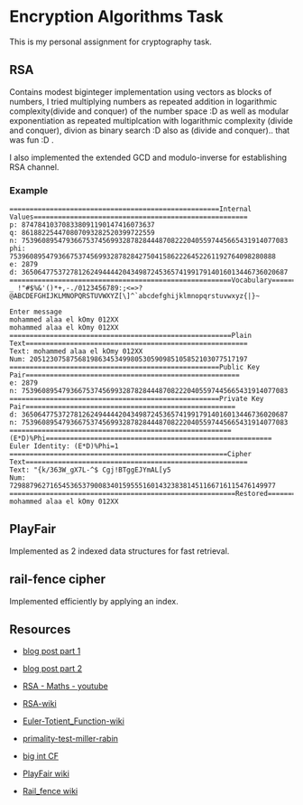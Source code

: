 # Encryption Algorithms Task

This is my personal assignment for cryptography task.

## RSA

Contains modest biginteger implementation using vectors as blocks of numbers, I tried multiplying numbers as repeated addition in logarithmic complexity(divide and conquer) of the number space :D 
as well as modular exponentiation as repeated multiplcation with logarithmic complexity (divide and conquer), divion as binary search :D also as (divide and conquer).. that was fun :D .

I also implemented the extended GCD and modulo-inverse for establishing RSA channel.
### Example
```
====================================================Internal Values=====================================================
p: 874784103708338091190147416073637
q: 861882254470807093282520399722559
n: 753960895479366753745699328782844487082220405597445665431914077083
phi: 753960895479366753745699328782842750415862226452261192764098280888
e: 2879
d: 365064775372781262494444204349872453657419917914016013446736020687
=======================================================Vocabulary=======================================================
_ !"#$%&'()*+,-./0123456789:;<=>?@ABCDEFGHIJKLMNOPQRSTUVWXYZ[\]^`abcdefghijklmnopqrstuvwxyz{|}~

Enter message
mohammed alaa el kOmy 012XX
mohammed alaa el kOmy 012XX
=======================================================Plain Text=======================================================
Text: mohammed alaa el kOmy 012XX
Num: 205123075875681986345349980530590985105852103077517197
====================================================Public Key Pair=====================================================
e: 2879
n: 753960895479366753745699328782844487082220405597445665431914077083
====================================================Private Key Pair====================================================
d: 365064775372781262494444204349872453657419917914016013446736020687
n: 753960895479366753745699328782844487082220405597445665431914077083
=======================================================(E*D)%Phi========================================================
Euler Identity: (E*D)%Phi=1
======================================================Cipher Text=======================================================
Text: "{k/363W_gX7L-^$ Cgj!BTggEJYmAL[y5
Num: 729887962716545365379008340159555160143238381451166716115476149977
========================================================Restored========================================================
mohammed alaa el kOmy 012XX
```
## PlayFair

Implemented as 2 indexed data structures for fast retrieval.

## rail-fence cipher 
Implemented efficiently by applying an index.

## Resources

* [blog post part 1](http://doctrina.org/How-RSA-Works-With-Examples.html)
* [blog post part 2](http://doctrina.org/Why-RSA-Works-Three-Fundamental-Questions-Answered.html)
* [RSA - Maths - youtube](https://www.youtube.com/watch?v=EOhLZRwxaVo)
* [RSA-wiki](https://en.wikipedia.org/wiki/RSA_(cryptosystem))
* [Euler-Totient_Function-wiki](https://en.wikipedia.org/wiki/Euler%27s_totient_function)
* [primality-test-miller-rabin](https://www.geeksforgeeks.org/primality-test-set-3-miller-rabin/)
* [big int CF](https://gist.github.com/ar-pa/957297fb3f88996ead11)
* [PlayFair wiki](https://en.wikipedia.org/wiki/Playfair_cipher)

* [Rail_fence wiki](https://en.wikipedia.org/wiki/Rail_fence_cipher)

